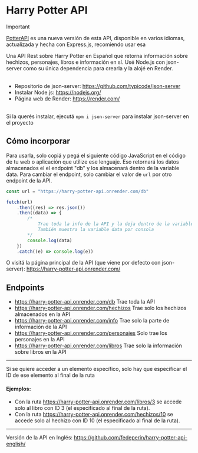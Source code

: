# Harry Potter API
> [!IMPORTANT]  
> [PotterAPI](https://github.com/fedeperin/potterapi) es una nueva versión de esta API, disponible en varios idiomas, actualizada y hecha con Express.js, recomiendo usar esa

Una API Rest sobre Harry Potter en Español que retorna información sobre hechizos, personajes, libros e información en sí. Usé Node.js con json-server como su única dependencia para crearla y la alojé en Render. <br><br>

* Repositorio de json-server: https://github.com/typicode/json-server <br>
* Instalar Node.js: https://nodejs.org/ <br>
* Página web de Render: https://render.com/ <br><br>

Si la querés instalar, ejecutá ``npm i json-server`` para instalar json-server en el proyecto
## Cómo incorporar
Para usarla, solo copiá y pegá el siguiente código JavaScript en el código de tu web o aplicación que utilize ese lenguaje. Eso retornará los datos almacenados el el endpoint "db" y los almacenará dentro de la variable data. Para cambiar el endpoint, solo cambiar el valor de ``url`` por otro endpoint de la API. <br>
```javascript
const url = "https://harry-potter-api.onrender.com/db"

fetch(url)
	.then((res) => res.json())
	.then((data) => {
		/*
			Trae toda la info de la API y la deja dentro de la variable data
			También muestra la variable data por consola
		*/
		console.log(data)
	})
	.catch((e) => console.log(e))
```
O visitá la página principal de la API (que viene por defecto con json-server): https://harry-potter-api.onrender.com/ <br>

## Endpoints
- https://harry-potter-api.onrender.com/db Trae toda la API
- https://harry-potter-api.onrender.com/hechizos Trae solo los hechizos almacenados en la API
- https://harry-potter-api.onrender.com/info Trae solo la parte de información de la API
- https://harry-potter-api.onrender.com/personajes Solo trae los personajes en la API
- https://harry-potter-api.onrender.com/libros Trae solo la información sobre libros en la API <br>
--- 
Si se quiere acceder a un elemento específico, solo hay que especificar el ID de ese elemento al final de la ruta<br>
#### Ejemplos: 
- Con la ruta https://harry-potter-api.onrender.com/libros/3 se accede solo al libro con ID 3 (el especificado al final de la ruta).<br>
- Con la ruta https://harry-potter-api.onrender.com/hechizos/10 se accede solo al hechizo con ID 10 (el especificado al final de la ruta).

---
Versión de la API en Inglés: https://github.com/fedeperin/harry-potter-api-english/
